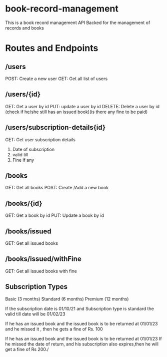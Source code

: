 # book-record-management

This is a book record management    API Backed for the management of records and books 

# Routes and Endpoints

## /users 
POST: Create a new user 
GET: Get all list of users

## /users/{id}
GET: Get a user by id
PUT: update a user by id 
DELETE: Delete a user by id (check if he/she still has an issued book)(is there any fine to be paid)

## /users/subscription-details{id}
GET: Get user subscription details
1. Date of subscription
2. valid till
3. Fine if any

## /books
GET: Get all books
POST: Create /Add a new book

## /books/{id}
GET: Get a book by id 
PUT: Update a book by id 


## /books/issued 
GET: Get all issued books

## /books/issued/withFine
GET: Get all issued books with fine

## Subscription Types
Basic (3 months)
Standard (6 months)
Premium (12 months)

If the subscription date is 01/10/21
and Subscription type is standard
the valid till date will be 01/02/23

If he has an issued book and the issued book is to be returned at 01/01/23 and he missed it , then he gets a fine of Rs. 100

If he has an issued book and the issued book is to be returned at 01/01/23
If he missed the date of return, and his subscription also expires,then he will get a fine of Rs 200./

